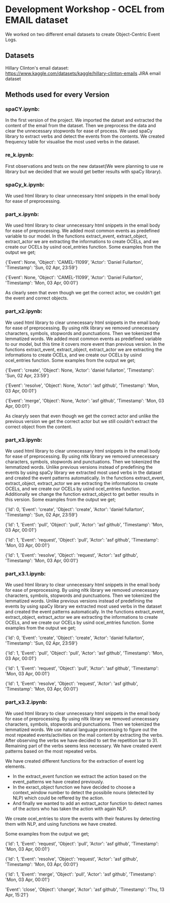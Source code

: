 # Development Workshop - OCEL from EMAIL dataset

We worked on two different email datasets to create Object-Centric Event Logs. 

## Datasets

Hillary Clinton's email dataset: https://www.kaggle.com/datasets/kaggle/hillary-clinton-emails
JIRA email dataset

## Methods used for every Version 

### spaCY.ipynb:
In the first version of the project. We imported the datset and extracted the content of the email from the dataset. Then we preprocess the data and clear the unnecessary stopwords for ease of process. We used spaCy library to extract verbs and detect the events from the contents. We created frequency table for visualise the most used verbs in the dataset.

### re_k.ipynb:
First observations and tests on the new dataset(We were planning to use re library but we decided that we would get better results with spaCy library).

### spaCy_k.ipynb:
We used html library to clear unnecessary html snippets in the email body for ease of preprocessing. 

### part_x.ipynb:
We used html library to clear unnecessary html snippets in the email body for ease of preprocessing. We added most common events as predefined variable to our model. In the functions extract_event, extract_object, extract_actor we are extracting the informations to create OCELs, and we create our OCELs by usind ocel_entries function. Some examples from the output we get;

{'Event': None,
  'Object': 'CAMEL-11099',
  'Actor': 'Daniel Fullarton',
  'Timestamp': 'Sun, 02 Apr, 23:59'}

 {'Event': None,
  'Object': 'CAMEL-11099',
  'Actor': 'Daniel Fullarton',
  'Timestamp': 'Mon, 03 Apr, 00:01'}

As clearly seen that even though we get the correct actor, we couldn't get the event and correct objects.

  ### part_x2.ipynb:
  We used html library to clear unnecessary html snippets in the email body for ease of preprocessing. By using nltk library we removed unnecessary characters, symbols, stopwords and punctuations. Then we tokenized the lemmatized words. We added most common events as predefined variable to our model, but this time it covers more event than previous version. In the functions extract_event, extract_object, extract_actor we are extracting the informations to create OCELs, and we create our OCELs by usind ocel_entries function. Some examples from the output we get;

  {'Event': 'create',
  'Object': None,
  'Actor': 'daniel fullarton',
  'Timestamp': 'Sun, 02 Apr, 23:59'}

 {'Event': 'resolve',
  'Object': None,
  'Actor': 'asf github',
  'Timestamp': 'Mon, 03 Apr, 00:01'}

 {'Event': 'merge',
  'Object': None,
  'Actor': 'asf github',
  'Timestamp': 'Mon, 03 Apr, 00:01'}

As clearyly seen that even though we get the correct actor and unlike the previous version we get the correct actor but we still couldn't extract the correct object from the content.

### part_x3.ipynb:
We used html library to clear unnecessary html snippets in the email body for ease of preprocessing. By using nltk library we removed unnecessary characters, symbols, stopwords and punctuations. Then we tokenized the lemmatized words. Unlike previous versions instead of predefining the events by using spaCy library we extracted most used verbs in the dataset and created the event patterns automatically. In the functions extract_event, extract_object, extract_actor we are extracting the informations to create OCELs, and we create our OCELs by usind ocel_entries function. Additionally we change the function extract_object to get better results in this version. Some examples from the output we get;

{'Id': 0,
  'Event': 'create',
  'Object': 'create',
  'Actor': 'daniel fullarton',
  'Timestamp': 'Sun, 02 Apr, 23:59'}

 {'Id': 1,
  'Event': 'pull',
  'Object': 'pull',
  'Actor': 'asf github',
  'Timestamp': 'Mon, 03 Apr, 00:01'}

 {'Id': 1,
  'Event': 'request',
  'Object': 'pull',
  'Actor': 'asf github',
  'Timestamp': 'Mon, 03 Apr, 00:01'}

 {'Id': 1,
  'Event': 'resolve',
  'Object': 'request',
  'Actor': 'asf github',
  'Timestamp': 'Mon, 03 Apr, 00:01'}


### part_x3.1.ipynb:
We used html library to clear unnecessary html snippets in the email body for ease of preprocessing. By using nltk library we removed unnecessary characters, symbols, stopwords and punctuations. Then we tokenized the lemmatized words. Unlike previous versions instead of predefining the events by using spaCy library we extracted most used verbs in the dataset and created the event patterns automatically. In the functions extract_event, extract_object, extract_actor we are extracting the informations to create OCELs, and we create our OCELs by usind ocel_entries function. Some examples from the output we get;

{'Id': 0,
  'Event': 'create',
  'Object': 'create',
  'Actor': 'daniel fullarton',
  'Timestamp': 'Sun, 02 Apr, 23:59'}

 {'Id': 1,
  'Event': 'pull',
  'Object': 'pull',
  'Actor': 'asf github',
  'Timestamp': 'Mon, 03 Apr, 00:01'}

 {'Id': 1,
  'Event': 'request',
  'Object': 'pull',
  'Actor': 'asf github',
  'Timestamp': 'Mon, 03 Apr, 00:01'}

 {'Id': 1,
  'Event': 'resolve',
  'Object': 'request',
  'Actor': 'asf github',
  'Timestamp': 'Mon, 03 Apr, 00:01'}


  ### part_x3.2.ipynb:
  We used html library to clear unnecessary html snippets in the email body for ease of preprocessing. By using nltk library we removed unnecessary characters, symbols, stopwords and punctuations. Then we tokenized the lemmatized words. We use natural language processing to figure out the most repeated events/activities on the mail content by extracting the verbs. After observing the verbs we have decided to set the repetition bar to 31. Remaining part of the verbs seems less necessary. We have created event patterns based on the most repeated verbs. 
  
  We have created different functions for the extraction of event log elements.
* In the extract_event function we extract the action based on the event_patterns we have created previously.
* In the exract_object function we have decided to choose a context_window number to detect the possibile nouns (detected by NLP) which could be reffered by the action.
* And finally we wanted to add an extract_actor function to detect names of the actors who has taken the action with again NLP.

We create ocel_entries to store the events with their features by detecting them with NLP, and using functions we have created.

 Some examples from the output we get;

 {'Id': 1,
  'Event': 'request',
  'Object': 'pull',
  'Actor': 'asf github',
  'Timestamp': 'Mon, 03 Apr, 00:01'}

 {'Id': 1,
  'Event': 'resolve',
  'Object': 'request',
  'Actor': 'asf github',
  'Timestamp': 'Mon, 03 Apr, 00:01'}

 {'Id': 1,
  'Event': 'merge',
  'Object': 'pull',
  'Actor': 'asf github',
  'Timestamp': 'Mon, 03 Apr, 00:01'}

  'Event': 'close',
  'Object': 'change',
  'Actor': 'asf github',
  'Timestamp': 'Thu, 13 Apr, 15:21'}
